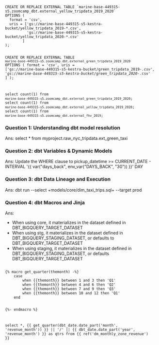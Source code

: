 <code>
CREATE OR REPLACE EXTERNAL TABLE `marine-base-449315-s5.zoomcamp_dbt.external_yellow_tripdata_2019_2020`
OPTIONS (
  format = 'csv',
  uris = ['gs://marine-base-449315-s5-kestra-bucket/yellow_tripdata_2019-*.csv', 
          'gs://marine-base-449315-s5-kestra-bucket/yellow_tripdata_2020-*.csv'
        ]
);

CREATE OR REPLACE EXTERNAL TABLE `marine-base-449315-s5.zoomcamp_dbt.external_green_tripdata_2019_2020`
OPTIONS (
  format = 'csv',
  uris = ['gs://marine-base-449315-s5-kestra-bucket/green_tripdata_2019-*.csv', 
          'gs://marine-base-449315-s5-kestra-bucket/green_tripdata_2020-*.csv'
        ]
);

select count(1) from `marine-base-449315-s5.zoomcamp_dbt.external_green_tripdata_2019_2020`;
select count(1) from `marine-base-449315-s5.zoomcamp_dbt.external_yellow_tripdata_2019_2020`;
select count(1) from `marine-base-449315-s5.zoomcamp_dbt.external_fhv_2019`;
</code>

### Question 1: Understanding dbt model resolution
Ans: select * from myproject.raw_nyc_tripdata.ext_green_taxi

### Question 2: dbt Variables & Dynamic Models
Ans: Update the WHERE clause to pickup_datetime >= CURRENT_DATE - INTERVAL '{{ var("days_back", env_var("DAYS_BACK", "30")) }}' DAY

### Question 3: dbt Data Lineage and Execution
Ans: dbt run --select +models/core/dim_taxi_trips.sql+ --target prod

### Question 4: dbt Macros and Jinja
Ans:
- When using core, it materializes in the dataset defined in DBT_BIGQUERY_TARGET_DATASET
- When using stg, it materializes in the dataset defined in DBT_BIGQUERY_STAGING_DATASET, or defaults to DBT_BIGQUERY_TARGET_DATASET
- When using staging, it materializes in the dataset defined in DBT_BIGQUERY_STAGING_DATASET, or defaults DBT_BIGQUERY_TARGET_DATASET

<code>
{% macro get_quarter(themonth) -%}
    case 
        when {{themonth}} between 1 and 3 then 'Q1'
        when {{themonth}} between 4 and 6 then 'Q2'
        when {{themonth}} between 7 and 9 then 'Q3'
        when {{themonth}} between 10 and 12 then 'Q1'
    end

{%- endmacro %}

select 
    *,
    {{ get_quarter(dbt_date.date_part('month', 'revenue_month')) }} ||
        '/' || {{ dbt_date.date_part('year', 'revenue_month') }} as qtrs
from {{ ref('dm_monthly_zone_revenue') }}


</code>